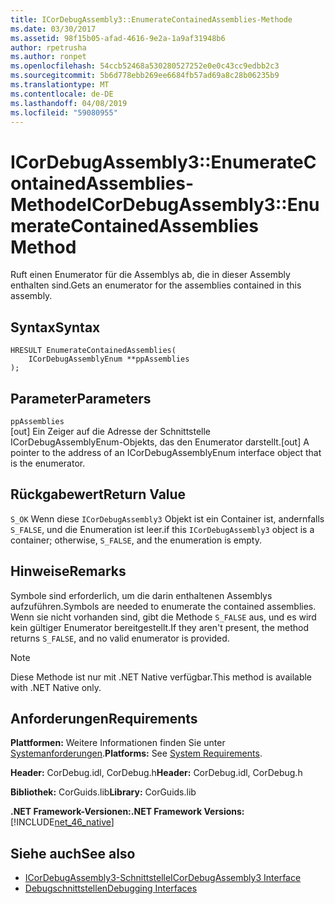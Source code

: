 ```yaml
---
title: ICorDebugAssembly3::EnumerateContainedAssemblies-Methode
ms.date: 03/30/2017
ms.assetid: 98f15b05-afad-4616-9e2a-1a9af31948b6
author: rpetrusha
ms.author: ronpet
ms.openlocfilehash: 54ccb52468a530280527252e0e0c43cc9edbb2c3
ms.sourcegitcommit: 5b6d778ebb269ee6684fb57ad69a8c28b06235b9
ms.translationtype: MT
ms.contentlocale: de-DE
ms.lasthandoff: 04/08/2019
ms.locfileid: "59080955"
---
```

# <a name="icordebugassembly3enumeratecontainedassemblies-method"></a><span data-ttu-id="2a61e-102">ICorDebugAssembly3::EnumerateContainedAssemblies-Methode</span><span class="sxs-lookup"><span data-stu-id="2a61e-102">ICorDebugAssembly3::EnumerateContainedAssemblies Method</span></span>
<span data-ttu-id="2a61e-103">Ruft einen Enumerator für die Assemblys ab, die in dieser Assembly enthalten sind.</span><span class="sxs-lookup"><span data-stu-id="2a61e-103">Gets an enumerator for the assemblies contained in this assembly.</span></span>  
  
## <a name="syntax"></a><span data-ttu-id="2a61e-104">Syntax</span><span class="sxs-lookup"><span data-stu-id="2a61e-104">Syntax</span></span>  
  
```  
HRESULT EnumerateContainedAssemblies(  
    ICorDebugAssemblyEnum **ppAssemblies  
);  
```  
  
## <a name="parameters"></a><span data-ttu-id="2a61e-105">Parameter</span><span class="sxs-lookup"><span data-stu-id="2a61e-105">Parameters</span></span>  
 `ppAssemblies`  
 <span data-ttu-id="2a61e-106">[out] Ein Zeiger auf die Adresse der Schnittstelle ICorDebugAssemblyEnum-Objekts, das den Enumerator darstellt.</span><span class="sxs-lookup"><span data-stu-id="2a61e-106">[out] A pointer to the address of an ICorDebugAssemblyEnum interface object that is the enumerator.</span></span>  
  
## <a name="return-value"></a><span data-ttu-id="2a61e-107">Rückgabewert</span><span class="sxs-lookup"><span data-stu-id="2a61e-107">Return Value</span></span>  
 `S_OK` <span data-ttu-id="2a61e-108">Wenn diese `ICorDebugAssembly3` Objekt ist ein Container ist, andernfalls `S_FALSE`, und die Enumeration ist leer.</span><span class="sxs-lookup"><span data-stu-id="2a61e-108">if this `ICorDebugAssembly3` object is a container; otherwise, `S_FALSE`, and the enumeration is empty.</span></span>  
  
## <a name="remarks"></a><span data-ttu-id="2a61e-109">Hinweise</span><span class="sxs-lookup"><span data-stu-id="2a61e-109">Remarks</span></span>  
 <span data-ttu-id="2a61e-110">Symbole sind erforderlich, um die darin enthaltenen Assemblys aufzuführen.</span><span class="sxs-lookup"><span data-stu-id="2a61e-110">Symbols are needed to enumerate the contained assemblies.</span></span> <span data-ttu-id="2a61e-111">Wenn sie nicht vorhanden sind, gibt die Methode `S_FALSE` aus, und es wird kein gültiger Enumerator bereitgestellt.</span><span class="sxs-lookup"><span data-stu-id="2a61e-111">If they aren't present, the method returns `S_FALSE`, and no valid enumerator is provided.</span></span>  
  
> [!NOTE]
>  <span data-ttu-id="2a61e-112">Diese Methode ist nur mit .NET Native verfügbar.</span><span class="sxs-lookup"><span data-stu-id="2a61e-112">This method is available with .NET Native only.</span></span>  
  
## <a name="requirements"></a><span data-ttu-id="2a61e-113">Anforderungen</span><span class="sxs-lookup"><span data-stu-id="2a61e-113">Requirements</span></span>  
 <span data-ttu-id="2a61e-114">**Plattformen:** Weitere Informationen finden Sie unter [Systemanforderungen](../../../../docs/framework/get-started/system-requirements.md).</span><span class="sxs-lookup"><span data-stu-id="2a61e-114">**Platforms:** See [System Requirements](../../../../docs/framework/get-started/system-requirements.md).</span></span>  
  
 <span data-ttu-id="2a61e-115">**Header:** CorDebug.idl, CorDebug.h</span><span class="sxs-lookup"><span data-stu-id="2a61e-115">**Header:** CorDebug.idl, CorDebug.h</span></span>  
  
 <span data-ttu-id="2a61e-116">**Bibliothek:** CorGuids.lib</span><span class="sxs-lookup"><span data-stu-id="2a61e-116">**Library:** CorGuids.lib</span></span>  
  
 **<span data-ttu-id="2a61e-117">.NET Framework-Versionen:</span><span class="sxs-lookup"><span data-stu-id="2a61e-117">.NET Framework Versions:</span></span>** [!INCLUDE[net_46_native](../../../../includes/net-46-native-md.md)]  
  
## <a name="see-also"></a><span data-ttu-id="2a61e-118">Siehe auch</span><span class="sxs-lookup"><span data-stu-id="2a61e-118">See also</span></span>

- [<span data-ttu-id="2a61e-119">ICorDebugAssembly3-Schnittstelle</span><span class="sxs-lookup"><span data-stu-id="2a61e-119">ICorDebugAssembly3 Interface</span></span>](../../../../docs/framework/unmanaged-api/debugging/icordebugassembly3-interface.md)
- [<span data-ttu-id="2a61e-120">Debugschnittstellen</span><span class="sxs-lookup"><span data-stu-id="2a61e-120">Debugging Interfaces</span></span>](../../../../docs/framework/unmanaged-api/debugging/debugging-interfaces.md)
